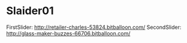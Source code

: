 # Slaider01

FirstSlider: http://retailer-charles-53824.bitballoon.com/
SecondSlider: http://glass-maker-buzzes-66706.bitballoon.com/
